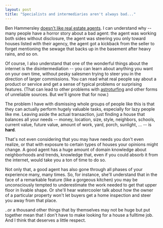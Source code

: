 ```yaml
---
layout: post
title: "Specialists and intermediaries aren't always bad..."
---
```




Ben Hammersley <a
href="http://www.benhammersley.com/weblog/2004/11/08/and_you_can_take_those_bloody_minis_and_shove_them_right_up_your.html">doesn't
like real estate agents</a>. I can understand why -- many people have
a horror story about a bad agent: the agent was working both sides
without disclosure, the agent was steering you only toward houses
listed with their agency, the agent got a kickback from the seller to
forget mentioning the sewage that backs up in the basement after heavy
rains, and so on.

<p>Of course, I also understand that one of the wonderful things about
the internet is the disintermediation -- you can learn about anything
you want on your own time, without pesky salesmen trying to steer you
in the direction of larger commissions. You can read what real people
say about a product or service and get a sense of typical problems or
surprising features. (That can lead to other problems with <a
href="http://en.wikipedia.org/wiki/Astroturfing">astroturfing</a> and
other forms of unreliable sources. But we'll ignore that for now.)</p>

<p>The problem I have with dismissing whole groups of people like this
is that they can actually perform hugely valuable tasks, especially
for lazy people like me. Leaving aside the actual transaction, just
finding a house that balances all your needs -- money, location, size,
style, neighbors, schools, current value, future value, amount of
work, yard, porch, sunlight, ... -- is <b>hard</b>.</p>

<p>That's not even considering that you may have needs you don't even
realize, or that with exposure to certain types of houses your
opinions might change. A good agent has a huge amount of domain
knowledge about neighborhoods and trends, knowledge that, even if you
could absorb it from the internet, would take you a ton of time to do
so.</p>

<p>Not only that, a good agent has also gone through all phases of
your experience many, many times. So, for instance, she'll understand
that in the face of a remarkable feature (like a gorgeous kitchen) you
may be unconsciously tempted to underestimate the work needed to get
that upper floor in livable shape. Or she'll hear watercooler talk
about how the owner of a particular property won't let buyers get a
home inspection and steer you away from that place.</p>

<p>..or a thousand other things that by themselves may not be huge but
put together mean that I don't have to make looking for a house a
fulltime job. And I think that deserves a little respect.</p>


